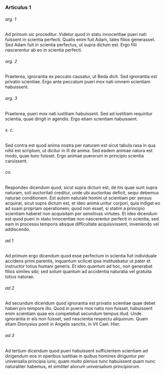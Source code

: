 ### Articulus 1

###### arg. 1
Ad primum sic proceditur. Videtur quod in statu innocentiae pueri nati fuissent in scientia perfecti. Qualis enim fuit Adam, tales filios generasset. Sed Adam fuit in scientia perfectus, ut supra dictum est. Ergo filii nascerentur ab eo in scientia perfecti.

###### arg. 2
Praeterea, ignorantia ex peccato causatur, ut Beda dicit. Sed ignorantia est privatio scientiae. Ergo ante peccatum pueri mox nati omnem scientiam habuissent.

###### arg. 3
Praeterea, pueri mox nati iustitiam habuissent. Sed ad iustitiam requiritur scientia, quae dirigit in agendis. Ergo etiam scientiam habuissent.

###### s. c.
Sed contra est quod anima nostra per naturam est sicut tabula rasa in qua nihil est scriptum, ut dicitur in III de anima. Sed eadem animae natura est modo, quae tunc fuisset. Ergo animae puerorum in principio scientia caruissent.

###### co.
Respondeo dicendum quod, sicut supra dictum est, de his quae sunt supra naturam, soli auctoritati creditur, unde ubi auctoritas deficit, sequi debemus naturae conditionem. Est autem naturale homini ut scientiam per sensus acquirat, sicut supra dictum est, et ideo anima unitur corpori, quia indiget eo ad suam propriam operationem; quod non esset, si statim a principio scientiam haberet non acquisitam per sensitivas virtutes. Et ideo dicendum est quod pueri in statu innocentiae non nascerentur perfecti in scientia; sed eam in processu temporis absque difficultate acquisivissent, inveniendo vel addiscendo.

###### ad 1
Ad primum ergo dicendum quod esse perfectum in scientia fuit individuale accidens primi parentis, inquantum scilicet ipse instituebatur ut pater et instructor totius humani generis. Et ideo quantum ad hoc, non generabat filios similes sibi; sed solum quantum ad accidentia naturalia vel gratuita totius naturae.

###### ad 2
Ad secundum dicendum quod ignorantia est privatio scientiae quae debet haberi pro tempore illo. Quod in pueris mox natis non fuisset, habuissent enim scientiam quae eis competebat secundum tempus illud. Unde ignorantia in eis non fuisset, sed nescientia respectu aliquorum. Quam etiam Dionysius ponit in Angelis sanctis, in VII Cael. Hier.

###### ad 3
Ad tertium dicendum quod pueri habuissent sufficientem scientiam ad dirigendum eos in operibus iustitiae in quibus homines diriguntur per universalia principia iuris; quam multo plenius tunc habuissent quam nunc naturaliter habemus, et similiter aliorum universalium principiorum.


